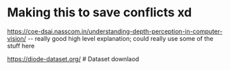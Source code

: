 # Making this to save conflicts xd


https://coe-dsai.nasscom.in/understanding-depth-perception-in-computer-vision/ -- really good high level explanation; could really use some of the stuff here

https://diode-dataset.org/ # Dataset downlaod

